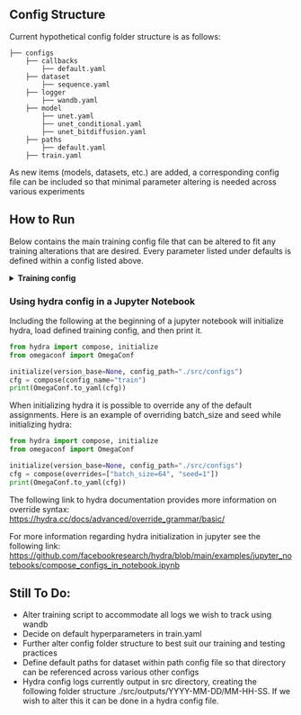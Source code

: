 ## Config Structure

Current hypothetical config folder structure is as follows:

```
├── configs
    ├── callbacks
        ├── default.yaml
    ├── dataset
        ├── sequence.yaml
    ├── logger
        ├── wandb.yaml
    ├── model
        ├── unet.yaml
        ├── unet_conditional.yaml
        ├── unet_bitdiffusion.yaml
    ├── paths
        ├── default.yaml
    ├── train.yaml
```

As new items (models, datasets, etc.) are added, a corresponding config file can be included so that minimal parameter altering is needed across various experiments

## How to Run

Below contains the main training config file that can be altered to fit any training alterations that are desired.
Every parameter listed under defaults is defined within a config listed above.

<details>
<summary><b>Training config</b></summary>

```yaml
defaults:
    - model: unet_conditional
    - dataset: sequence
    - logger: wandb
    - callbacks: default

ckpt: null # path to checkpoint
seed: 42
batch_size: 32
devices: gpu
benchmark: True
ckpt_dir: # path still to be defined
accelerator: gpu
strategy: ddp
min_epochs: 5
max_epochs: 100000
gradient_clip_val: 1.0
accumulate_grad_batches: 1
log_every_n_steps: 1
check_val_every_n_epoch: 1 #for debug purposes
save_last: True
precision: 32
```

</details>

### Using hydra config in a Jupyter Notebook

Including the following at the beginning of a jupyter notebook will initialize hydra, load defined training config, and then print it.

```python
from hydra import compose, initialize
from omegaconf import OmegaConf

initialize(version_base=None, config_path="./src/configs")
cfg = compose(config_name="train")
print(OmegaConf.to_yaml(cfg))
```

When initializing hydra it is possible to override any of the default assignments.
Here is an example of overriding batch_size and seed while initializing hydra:

```python
from hydra import compose, initialize
from omegaconf import OmegaConf

initialize(version_base=None, config_path="./src/configs")
cfg = compose(overrides=["batch_size=64", "seed=1"])
print(OmegaConf.to_yaml(cfg))
```

The following link to hydra documentation provides more information on override syntax: <br/>
https://hydra.cc/docs/advanced/override_grammar/basic/ <br/>

For more information regarding hydra initialization in jupyter see the following link:
https://github.com/facebookresearch/hydra/blob/main/examples/jupyter_notebooks/compose_configs_in_notebook.ipynb

## Still To Do:

-   Alter training script to accommodate all logs we wish to track using wandb
-   Decide on default hyperparameters in train.yaml
-   Further alter config folder structure to best suit our training and testing practices
-   Define default paths for dataset within path config file so that directory can be referenced across various other configs
-   Hydra config logs currently output in src directory, creating the following folder structure ./src/outputs/YYYY-MM-DD/MM-HH-SS. If we wish to alter this it can be done in a hydra config file.

